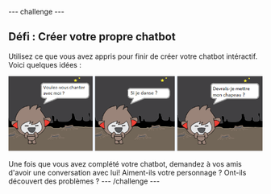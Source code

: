 --- challenge ---
## Défi : Créer votre propre chatbot

Utilisez ce que vous avez appris pour finir de créer votre chatbot intéractif. Voici quelques idées :

![screenshot](images/chatbot-ideas.png)

Une fois que vous avez complété votre chatbot, demandez à vos amis d'avoir une conversation avec lui! Aiment-ils votre personnage ? Ont-ils découvert des problèmes ?
--- /challenge ---
